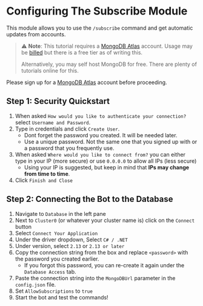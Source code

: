 # Configuring The Subscribe Module
This module allows you to use the `/subscribe` command and get automatic updates from accounts.
> :warning: **Note**: This tutorial requires a [MongoDB Atlas](https://www.mongodb.com/atlas/database) account. Usage may be [billed](https://www.mongodb.com/pricing) but there is a free tier as of writing this.
> 
> Alternatively, you may self host MongoDB for free. There are plenty of tutorials online for this.

Please sign up for a [MongoDB Atlas](https://www.mongodb.com/atlas/database) account before proceeding.
## Step 1: Security Quickstart
1. When asked `How would you like to authenticate your connection?` select `Username and Password`.
2. Type in credentials and click `Create User`.
   - Dont forget the password you created. It will be needed later.
   - Use a unique password. Not the same one that you signed up with or a password that you frequently use.
3. When asked `Where would you like to connect from?` you can either type in your IP (more secure) or use `0.0.0.0` to allow all IPs (less secure)
   - Using your IP is suggested, but keep in mind that **IPs may change from time to time**.
4. Click `Finish and Close`

## Step 2: Connecting the Bot to the Database
1. Navigate to `Database` in the left pane
2. Next to `Cluster0` (or whatever your cluster name is) click on the `Connect` button
3. Select `Connect Your Application`
4. Under the driver dropdown, Select `C# / .NET`
5. Under version, select `2.13` or `2.13 or later`
6. Copy the connection string from the box and replace `<password>` with the password you created earlier.
   - If you forgot this password, you can re-create it again under the `Database Access` tab.
7. Paste the connection string into the `MongoDBUrl` parameter in the `config.json` file.
8. Set `AllowSubscriptions` to `true`
9. Start the bot and test the commands! 
